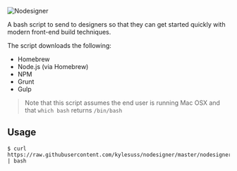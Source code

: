 ![Nodesigner](http://i.imgur.com/xb2SsyP.png)

A bash script to send to designers so that they can get started quickly with modern front-end build techniques.

The script downloads the following:

* Homebrew
* Node.js (via Homebrew)
* NPM
* Grunt
* Gulp

> Note that this script assumes the end user is running Mac OSX and that `which bash` returns `/bin/bash`

## Usage

```shell
$ curl https://raw.githubusercontent.com/kylesuss/nodesigner/master/nodesigner.sh | bash
```
